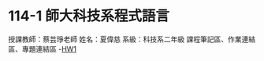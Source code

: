 # 114-1 師大科技系程式語言
授課教師：蔡芸琤老師
姓名：夏偉慈
系級：科技系二年級
課程筆記區、作業連結區、專題連結區
-[HW1](https://github.com/41371109h/114-1/blob/main/%E7%A8%8B%E5%BC%8F%E8%AA%9E%E8%A8%80hw1.ipynb)
